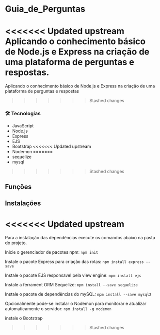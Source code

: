 # Guia_de_Perguntas
<<<<<<< Updated upstream
 Aplicando o conhecimento básico de Node.js e Express na criação de uma plataforma de perguntas e respostas.
=======
 Aplicando o conhecimento básico de Node.js e Express na criação de uma plataforma de perguntas e respostas

>>>>>>> Stashed changes

### 🛠 Tecnologias
* JavaScript
* Node.js
* Express
* EJS
* Bootstrap
<<<<<<< Updated upstream
* Nodemon
=======
* sequelize
* mysql
>>>>>>> Stashed changes


## Funções


## Instalações
<<<<<<< Updated upstream
=======

Para a instalação das dependências execute os comandos abaixo na pasta do projeto.

Inicie o gerenciador de pacotes npm:
```npm init ```

Instale o pacote Express para criação das rotas:
```npm install express --save ```

Instale o pacote EJS responsavel pela view engine:
``` npm install ejs  ```

Instale a ferrament ORM Sequelize:
``` npm install --save sequelize ```

Instale o pacote de dependências do mySQL:
 ``` npm install --save mysql2 ```

Opcionalmente pode-se instalar o Nodemon para monitorar e atualizar automaticamente o servidor:
``` npm install -g nodemon ```

 instale o Bootstrap 


>>>>>>> Stashed changes
